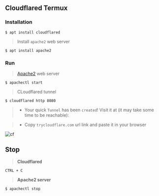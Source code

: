 ## Cloudflared Termux

### Installation
```
$ apt install cloudflared
```

> Install `apache2` web server
```
$ apt install apache2
```

### Run

> [Apache2](../apache2) web server
``` 
$ apachectl start
```

> CLoudflared tunnel
```
$ cloudflared http 8080
```

>* Your quick `Tunnel` has been `created`! Visit it at (it may take some time to be reachable):

>* Copy `trycloudflare.com` url link and paste it in your browser

![cf](https://i.ibb.co/D93Kcmm/cloudflared.jpg)

## Stop

> __Cloudflared__
```
CTRL + C
```

> __Apache2 server__
```
$ apachectl stop
```
